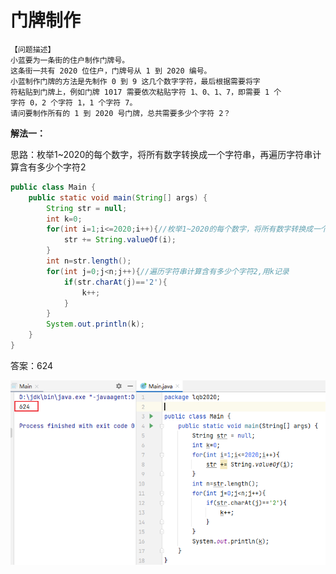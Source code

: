 # 门牌制作

```
【问题描述】
小蓝要为一条街的住户制作门牌号。
这条街一共有 2020 位住户，门牌号从 1 到 2020 编号。
小蓝制作门牌的方法是先制作 0 到 9 这几个数字字符，最后根据需要将字
符粘贴到门牌上，例如门牌 1017 需要依次粘贴字符 1、0、1、7，即需要 1 个
字符 0，2 个字符 1，1 个字符 7。
请问要制作所有的 1 到 2020 号门牌，总共需要多少个字符 2？
```

**解法一：**

思路：枚举1~2020的每个数字，将所有数字转换成一个字符串，再遍历字符串计算含有多少个字符2

```java
public class Main {
    public static void main(String[] args) {
        String str = null;
        int k=0;
        for(int i=1;i<=2020;i++){//枚举1~2020的每个数字，将所有数字转换成一个字符串
            str += String.valueOf(i);
        }
        int n=str.length();
        for(int j=0;j<n;j++){//遍历字符串计算含有多少个字符2,用k记录
            if(str.charAt(j)=='2'){
                k++;
            }
        }
        System.out.println(k);
    }
}
```

答案：624

![](images/Snipaste_2022-04-08_23-23-00.png)